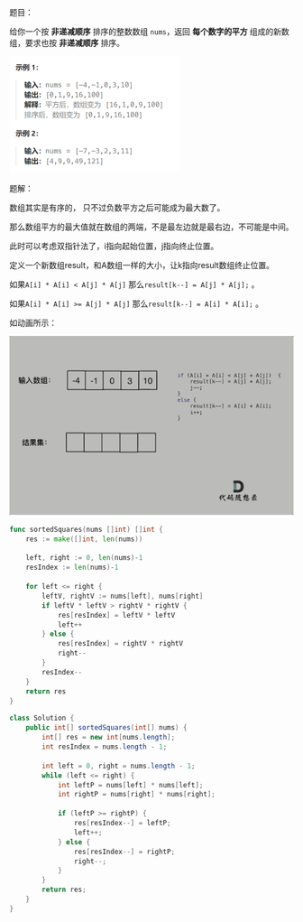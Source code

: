 题目：

给你一个按 **非递减顺序** 排序的整数数组 `nums`，返回 **每个数字的平方** 组成的新数组，要求也按 **非递减顺序** 排序。

<img src="977.有序数组的平方.assets/image-20240222193746172.png" alt="image-20240222193746172" style="zoom:50%;" />

题解：

数组其实是有序的， 只不过负数平方之后可能成为最大数了。

那么数组平方的最大值就在数组的两端，不是最左边就是最右边，不可能是中间。

此时可以考虑双指针法了，i指向起始位置，j指向终止位置。

定义一个新数组result，和A数组一样的大小，让k指向result数组终止位置。

如果`A[i] * A[i] < A[j] * A[j]` 那么`result[k--] = A[j] * A[j];` 。

如果`A[i] * A[i] >= A[j] * A[j]` 那么`result[k--] = A[i] * A[i];` 。

如动画所示：

![img](977.有序数组的平方.assets/977.有序数组的平方.gif)

```go
func sortedSquares(nums []int) []int {
    res := make([]int, len(nums))

    left, right := 0, len(nums)-1
    resIndex := len(nums)-1

    for left <= right {
        leftV, rightV := nums[left], nums[right]
        if leftV * leftV > rightV * rightV {
            res[resIndex] = leftV * leftV
            left++
        } else {
            res[resIndex] = rightV * rightV
            right--
        }
        resIndex--
    }
    return res
}
```

```java
class Solution {
    public int[] sortedSquares(int[] nums) {
        int[] res = new int[nums.length];
        int resIndex = nums.length - 1;

        int left = 0, right = nums.length - 1;
        while (left <= right) {
            int leftP = nums[left] * nums[left];
            int rightP = nums[right] * nums[right];
            
            if (leftP >= rightP) {
                res[resIndex--] = leftP;
                left++;
            } else {
                res[resIndex--] = rightP;
                right--;
            }
        }
        return res;
    }
}
```


